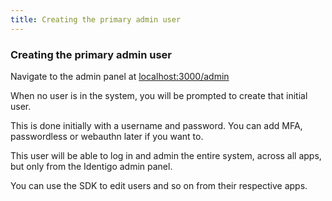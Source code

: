 ```yaml
---
title: Creating the primary admin user
---
```

### Creating the primary admin user

Navigate to the admin panel at <a href="http://localhost:3000/admin">localhost:3000/admin</a>

When no user is in the system, you will be prompted to create that initial user.

This is done initially with a username and password. You can add MFA, passwordless or webauthn later if you want to.

This user will be able to log in and admin the entire system, across all apps, but only from the Identigo admin panel.

You can use the SDK to edit users and so on from their respective apps.